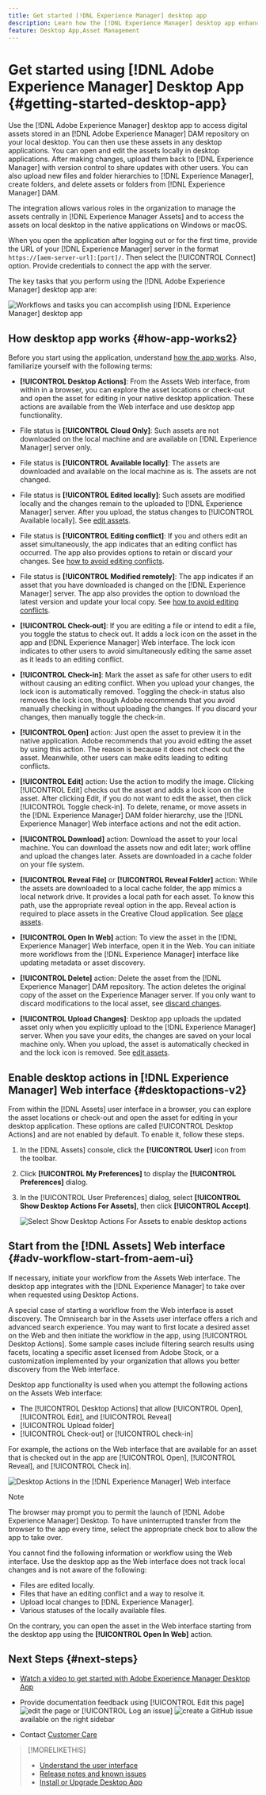 ```yaml
---
title: Get started [!DNL Experience Manager] desktop app
description: Learn how the [!DNL Experience Manager] desktop app enhances content creation and publishing with streamlined workflows and productivity features.
feature: Desktop App,Asset Management
---
```


# Get started using [!DNL Adobe Experience Manager] Desktop App {#getting-started-desktop-app}

Use the [!DNL Adobe Experience Manager] desktop app to access digital assets stored in an [!DNL Adobe Experience Manager] DAM repository on your local desktop. You can then use these assets in any desktop applications. You can open and edit the assets locally in desktop applications. After making changes, upload them back to [!DNL Experience Manager] with version control to share updates with other users. You can also upload new files and folder hierarchies to [!DNL Experience Manager], create folders, and delete assets or folders from [!DNL Experience Manager] DAM.

The integration allows various roles in the organization to manage the assets centrally in [!DNL Experience Manager Assets] and to access the assets on local desktop in the native applications on Windows or macOS.

When you open the application after logging out or for the first time, provide the URL of your [!DNL Experience Manager] server in the format `https://[aem-server-url]:[port]/`. Then select the [!UICONTROL Connect] option. Provide credentials to connect the app with the server.

The key tasks that you perform using the [!DNL Adobe Experience Manager] desktop app are:

![Workflows and tasks you can accomplish using [!DNL Experience Manager] desktop app](assets/aem_desktop_app_usecases_v2.png)

## How desktop app works {#how-app-works2}

Before you start using the application, understand [how the app works](release-notes.md#how-app-works). Also, familiarize yourself with the following terms:

* **[!UICONTROL Desktop Actions]**: From the Assets Web interface, from within in a browser, you can explore the asset locations or check-out and open the asset for editing in your native desktop application. These actions are available from the Web interface and use desktop app functionality.

* File status is **[!UICONTROL Cloud Only]**: Such assets are not downloaded on the local machine and are available on [!DNL Experience Manager] server only.

* File status is **[!UICONTROL Available locally]**: The assets are downloaded and available on the local machine as is. The assets are not changed.

* File status is **[!UICONTROL Edited locally]**: Such assets are modified locally and the changes remain to the uploaded to [!DNL Experience Manager] server. After you upload, the status changes to [!UICONTROL Available locally]. See [edit assets](upload-assets.md#edit-assets-upload-updated-assets).

* File status is **[!UICONTROL Editing conflict]**: If you and others edit an asset simultaneously, the app indicates that an editing conflict has occurred. The app also provides options to retain or discard your changes. See [how to avoid editing conflicts](assets-management-tasks.md#adv-workflow-collaborate-avoid-conflicts).

* File status is **[!UICONTROL Modified remotely]**: The app indicates if an asset that you have downloaded is changed on the [!DNL Experience Manager] server. The app also provides the option to download the latest version and update your local copy. See [how to avoid editing conflicts](assets-management-tasks.md#adv-workflow-collaborate-avoid-conflicts).

* **[!UICONTROL Check-out]**: If you are editing a file or intend to edit a file, you toggle the status to check out. It adds a lock icon on the asset in the app and [!DNL Experience Manager] Web interface. The lock icon indicates to other users to avoid simultaneously editing the same asset as it leads to an editing conflict.

* **[!UICONTROL Check-in]**: Mark the asset as safe for other users to edit without causing an editing conflict. When you upload your changes, the lock icon is automatically removed. Toggling the check-in status also removes the lock icon, though Adobe recommends that you avoid manually checking in without uploading the changes. If you discard your changes, then manually toggle the check-in.

* **[!UICONTROL Open]** action: Just open the asset to preview it in the native application. Adobe recommends that you avoid editing the asset by using this action. The reason is because it does not check out the asset. Meanwhile, other users can make edits leading to editing conflicts.

* **[!UICONTROL Edit]** action: Use the action to modify the image. Clicking [!UICONTROL Edit] checks out the asset and adds a lock icon on the asset. After clicking Edit, if you do not want to edit the asset, then click [!UICONTROL Toggle check-in]. To delete, rename, or move assets in the [!DNL Experience Manager] DAM folder hierarchy, use the [!DNL Experience Manager] Web interface actions and not the edit action.

* **[!UICONTROL Download]** action: Download the asset to your local machine. You can download the assets now and edit later; work offline and upload the changes later. Assets are downloaded in a cache folder on your file system.

* **[!UICONTROL Reveal File]** or **[!UICONTROL Reveal Folder]** action: While the assets are downloaded to a local cache folder, the app mimics a local network drive. It provides a local path for each asset. To know this path, use the appropriate reveal option in the app. Reveal action is required to place assets in the Creative Cloud application. See [place assets](search.md#place-assets-in-native-documents).

* **[!UICONTROL Open In Web]** action: To view the asset in the [!DNL Experience Manager] Web interface, open it in the Web. You can initiate more workflows from the [!DNL Experience Manager] interface like updating metadata or asset discovery.

* **[!UICONTROL Delete]** action: Delete the asset from the [!DNL Experience Manager] DAM repository. The action deletes the original copy of the asset on the Experience Manager server. If you only want to discard modifications to the local asset, see [discard changes](upload-assets.md#edit-assets-upload-updated-assets).

* **[!UICONTROL Upload Changes]**: Desktop app uploads the updated asset only when you explicitly upload to the [!DNL Experience Manager] server. When you save your edits, the changes are saved on your local machine only. When you upload, the asset is automatically checked in and the lock icon is removed. See [edit assets](upload-assets.md#edit-assets-upload-updated-assets).

## Enable desktop actions in [!DNL Experience Manager] Web interface {#desktopactions-v2}

From within the [!DNL Assets] user interface in a browser, you can explore the asset locations or check-out and open the asset for editing in your desktop application. These options are called [!UICONTROL Desktop Actions] and are not enabled by default. To enable it, follow these steps.

1. In the [!DNL Assets] console, click the **[!UICONTROL User]** icon from the toolbar.
1. Click **[!UICONTROL My Preferences]** to display the **[!UICONTROL Preferences]** dialog.

1. In the [!UICONTROL User Preferences] dialog, select **[!UICONTROL Show Desktop Actions For Assets]**, then click **[!UICONTROL Accept]**.

   ![Select Show Desktop Actions For Assets to enable desktop actions](assets/enable_desktop_actions1.png)

## Start from the [!DNL Assets] Web interface {#adv-workflow-start-from-aem-ui}

If necessary, initiate your workflow from the Assets Web interface. The desktop app integrates with the [!DNL Experience Manager] to take over when requested using Desktop Actions.

A special case of starting a workflow from the Web interface is asset discovery. The Omnisearch bar in the Assets user interface offers a rich and advanced search experience. You may want to first locate a desired asset on the Web and then initiate the workflow in the app, using [!UICONTROL Desktop Actions]. Some sample cases include filtering search results using facets, locating a specific asset licensed from Adobe Stock, or a customization implemented by your organization that allows you better discovery from the Web interface.

Desktop app functionality is used when you attempt the following actions on the Assets Web interface:

* The [!UICONTROL Desktop Actions] that allow [!UICONTROL Open], [!UICONTROL Edit], and [!UICONTROL Reveal]
* [!UICONTROL Upload folder]
* [!UICONTROL Check-out] or [!UICONTROL check-in]

For example, the actions on the Web interface that are available for an asset that is checked out in the app are [!UICONTROL Open], [!UICONTROL Reveal], and [!UICONTROL Check in].

![Desktop Actions in the [!DNL Experience Manager] Web interface](assets/assets_web_actions_da2.png "Desktop Actions in the Experience Manager Web interface")

>[!NOTE]
>
>The browser may prompt you to permit the launch of [!DNL Adobe Experience Manager] Desktop. To have uninterrupted transfer from the browser to the app every time, select the appropriate check box to allow the app to take over.

You cannot find the following information or workflow using the Web interface. Use the desktop app as the Web interface does not track local changes and is not aware of the following:

* Files are edited locally.
* Files that have an editing conflict and a way to resolve it.
* Upload local changes to [!DNL Experience Manager].
* Various statuses of the locally available files.

On the contrary, you can open the asset in the Web interface starting from the desktop app using the **[!UICONTROL Open In Web]** action.

## Next Steps {#next-steps}

* [Watch a video to get started with Adobe Experience Manager Desktop App](https://experienceleague.adobe.com/en/docs/experience-manager-learn/assets/creative-workflows/aem-desktop-app)

* Provide documentation feedback using [!UICONTROL Edit this page] ![edit the page](assets/do-not-localize/edit-page.png) or [!UICONTROL Log an issue] ![create a GitHub issue](assets/do-not-localize/github-issue.png) available on the right sidebar

* Contact [Customer Care](https://experienceleague.adobe.com/?support-solution=General#support)

>[!MORELIKETHIS]
>
>* [Understand the user interface](/help/using/navigate-view.md)
>* [Release notes and known issues](/help/using/release-notes.md)
>* [Install or Upgrade Desktop App](/help/using/install-upgrade.md)
